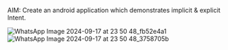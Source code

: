 AIM: Create an android application which demonstrates implicit & explicit Intent. 

![WhatsApp Image 2024-09-17 at 23 50 48_fb52e4a1](https://github.com/user-attachments/assets/3f2f6532-33cf-4d0b-99b9-4d1357de2664)
![WhatsApp Image 2024-09-17 at 23 50 48_3758705b](https://github.com/user-attachments/assets/038ba3e9-da6f-420d-821b-71cb5f58adf3)

